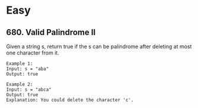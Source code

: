 # Easy
## 680. Valid Palindrome II
Given a string s, return true if the s can be palindrome after deleting at most one character from it.

```
Example 1:
Input: s = "aba"
Output: true

Example 2:
Input: s = "abca"
Output: true
Explanation: You could delete the character 'c'.
```